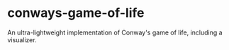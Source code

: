 conways-game-of-life
====================

An ultra-lightweight implementation of Conway's game of life, including a visualizer.
